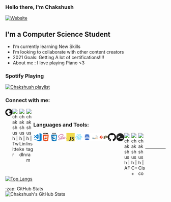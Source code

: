 ### Hello there, I'm Chakshush

[![Website](https://img.shields.io/website?label=Chakshush&style=for-the-badge&url=https%3A%2F%2Fchakshush.netlify.app)](https://chakshush.netlify.app)

## I'm a Computer Science Student

- I’m currently learning New Skills
- I’m looking to collaborate with other content creators
- 2021 Goals: Getting A lot of certifications!!!!
- About me : I love playing Piano <3

### Spotify Playing

[<img src="https://now-playing-codestackr.vercel.app/api/spotify-playing" alt="Chakshush playlist" width="350" />](https://open.spotify.com/user/31roudvlmnulu3xgt6mj5i4rqrgy)

### Connect with me:

[<img align="left" alt="chakshush" width="22px" src="https://raw.githubusercontent.com/iconic/open-iconic/master/svg/globe.svg" />][website]
[<img align="left" alt="chakshush | Twitter" width="22px" src="https://cdn.jsdelivr.net/npm/simple-icons@v3/icons/twitter.svg" />][twitter]
[<img align="left" alt="chakshush | LinkedIn" width="22px" src="https://cdn.jsdelivr.net/npm/simple-icons@v3/icons/linkedin.svg" />][linkedin]
[<img align="left" alt="chakshush | Instagram" width="22px" src="https://cdn.jsdelivr.net/npm/simple-icons@v3/icons/instagram.svg" />][instagram]

<br />

### Languages and Tools:

<img align="left" alt="Visual Studio Code" width="26px" src="https://raw.githubusercontent.com/github/explore/80688e429a7d4ef2fca1e82350fe8e3517d3494d/topics/visual-studio-code/visual-studio-code.png" />
<img align="left" alt="HTML5" width="26px" src="https://raw.githubusercontent.com/github/explore/80688e429a7d4ef2fca1e82350fe8e3517d3494d/topics/html/html.png" />
<img align="left" alt="CSS3" width="26px" src="https://raw.githubusercontent.com/github/explore/80688e429a7d4ef2fca1e82350fe8e3517d3494d/topics/css/css.png" />
<img align="left" alt="Sass" width="26px" src="https://raw.githubusercontent.com/github/explore/80688e429a7d4ef2fca1e82350fe8e3517d3494d/topics/sass/sass.png" />
<img align="left" alt="JavaScript" width="26px" src="https://raw.githubusercontent.com/github/explore/80688e429a7d4ef2fca1e82350fe8e3517d3494d/topics/javascript/javascript.png" />
<img align="left" alt="React" width="26px" src="https://raw.githubusercontent.com/github/explore/80688e429a7d4ef2fca1e82350fe8e3517d3494d/topics/react/react.png" />
<img align="left" alt="SQL" width="26px" src="https://raw.githubusercontent.com/github/explore/80688e429a7d4ef2fca1e82350fe8e3517d3494d/topics/sql/sql.png" />
<img align="left" alt="MySQL" width="26px" src="https://raw.githubusercontent.com/github/explore/80688e429a7d4ef2fca1e82350fe8e3517d3494d/topics/mysql/mysql.png" />
<img align="left" alt="Git" width="26px" src="https://raw.githubusercontent.com/github/explore/80688e429a7d4ef2fca1e82350fe8e3517d3494d/topics/git/git.png" />
<img align="left" alt="GitHub" width="26px" src="https://raw.githubusercontent.com/github/explore/78df643247d429f6cc873026c0622819ad797942/topics/github/github.png" />
<img align="left" alt="Terminal" width="26px" src="https://raw.githubusercontent.com/github/explore/80688e429a7d4ef2fca1e82350fe8e3517d3494d/topics/terminal/terminal.png" />
<img align="left" alt="chakshush | AF" width="22px" src="https://simpleicons.org/icons/adobeaftereffects.svg" />
<img align="left" alt="chakshush | C++" width="22px" src="https://simpleicons.org/icons/cplusplus.svg" />
<img align="left" alt="chakshush | Cisco" width="22px" src="https://simpleicons.org/icons/cisco.svg" />
<br />
<br />

---

[![Top Langs](https://github-readme-stats.vercel.app/api/top-langs/?username=anuraghazra&layout=compact&theme=synthwave&hide_border=true)](https://github.com/chakshush/github-readme-stats)

  <summary>:zap: GitHub Stats</summary>
  <img align="left" alt="Chakshush's GitHub Stats" src="https://github-readme-stats.codestackr.vercel.app/api?username=chakshush&show_icons=true&hide_border=true&theme=synthwave" />

[website]: chakshush.netlify.app
[twitter]: https://twitter.com/Chakshush2307
[instagram]: https://instagram.com/chakshush_
[linkedin]: https://www.linkedin.com/in/chakshush-gautam-138856193/

